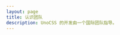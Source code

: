 ```yaml
---
layout: page
title: 认识团队
description: UnoCSS 的开发由一个国际团队指导。
---
```


<script setup>
import {
  VPTeamPage,
  VPTeamPageTitle,
  VPTeamPageSection,
  VPTeamMembers
} from 'vitepress/theme'
import { teamMembers, teamEmeritiMembers } from './.vitepress/contributors'
</script>

<VPTeamPage>
  <VPTeamPageTitle>
    <template #title>认识团队</template>
    <template #lead>
      UnoCSS 的开发由一个国际团队指导，其中一些人选择在下面展示。
    </template>
  </VPTeamPageTitle>
  <VPTeamMembers :members="teamMembers" />
  <VPTeamPageSection>
    <template #title>团队成员</template>
    <template #lead>
      在这里，我们向一些不再活跃的团队成员致敬，他们在过去做出了宝贵的贡献。
    </template>
    <template #members>
      <VPTeamMembers size="small" :members="teamEmeritiMembers" />
    </template>
  </VPTeamPageSection>
</VPTeamPage>